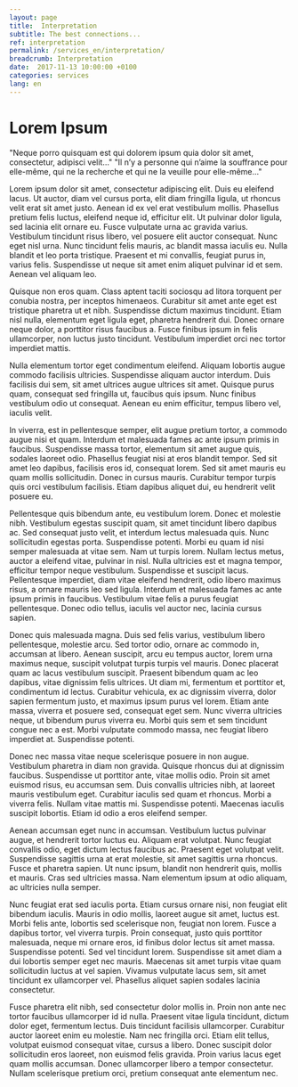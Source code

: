 ```yaml
---
layout: page
title:  Interpretation
subtitle: The best connections...
ref: interpretation
permalink: /services_en/interpretation/
breadcrumb: Interpretation
date:  2017-11-13 10:00:00 +0100
categories: services
lang: en
---
```


  <h1>Lorem Ipsum</h1>
<p>"Neque porro quisquam est qui dolorem ipsum quia dolor sit amet, consectetur, adipisci velit..."
"Il n’y a personne qui n’aime la souffrance pour elle-même, qui ne la recherche et qui ne la veuille pour elle-même…"</p>

<p>Lorem ipsum dolor sit amet, consectetur adipiscing elit. Duis eu eleifend lacus. Ut auctor, diam vel cursus porta, elit diam fringilla ligula, ut rhoncus velit erat sit amet justo. Aenean id ex vel erat vestibulum mollis. Phasellus pretium felis luctus, eleifend neque id, efficitur elit. Ut pulvinar dolor ligula, sed lacinia elit ornare eu. Fusce vulputate urna ac gravida varius. Vestibulum tincidunt risus libero, vel posuere elit auctor consequat. Nunc eget nisl urna. Nunc tincidunt felis mauris, ac blandit massa iaculis eu. Nulla blandit et leo porta tristique. Praesent et mi convallis, feugiat purus in, varius felis. Suspendisse ut neque sit amet enim aliquet pulvinar id et sem. Aenean vel aliquam leo.</p>

<p>Quisque non eros quam. Class aptent taciti sociosqu ad litora torquent per conubia nostra, per inceptos himenaeos. Curabitur sit amet ante eget est tristique pharetra ut et nibh. Suspendisse dictum maximus tincidunt. Etiam nisl nulla, elementum eget ligula eget, pharetra hendrerit dui. Donec ornare neque dolor, a porttitor risus faucibus a. Fusce finibus ipsum in felis ullamcorper, non luctus justo tincidunt. Vestibulum imperdiet orci nec tortor imperdiet mattis.</p>

<p>Nulla elementum tortor eget condimentum eleifend. Aliquam lobortis augue commodo facilisis ultricies. Suspendisse aliquam auctor interdum. Duis facilisis dui sem, sit amet ultrices augue ultrices sit amet. Quisque purus quam, consequat sed fringilla ut, faucibus quis ipsum. Nunc finibus vestibulum odio ut consequat. Aenean eu enim efficitur, tempus libero vel, iaculis velit.</p>

<p>In viverra, est in pellentesque semper, elit augue pretium tortor, a commodo augue nisi et quam. Interdum et malesuada fames ac ante ipsum primis in faucibus. Suspendisse massa tortor, elementum sit amet augue quis, sodales laoreet odio. Phasellus feugiat nisi at eros blandit tempor. Sed sit amet leo dapibus, facilisis eros id, consequat lorem. Sed sit amet mauris eu quam mollis sollicitudin. Donec in cursus mauris. Curabitur tempor turpis quis orci vestibulum facilisis. Etiam dapibus aliquet dui, eu hendrerit velit posuere eu.</p>

<p>Pellentesque quis bibendum ante, eu vestibulum lorem. Donec et molestie nibh. Vestibulum egestas suscipit quam, sit amet tincidunt libero dapibus ac. Sed consequat justo velit, et interdum lectus malesuada quis. Nunc sollicitudin egestas porta. Suspendisse potenti. Morbi eu quam id nisi semper malesuada at vitae sem. Nam ut turpis lorem. Nullam lectus metus, auctor a eleifend vitae, pulvinar in nisl. Nulla ultricies est et magna tempor, efficitur tempor neque vestibulum. Suspendisse et suscipit lacus. Pellentesque imperdiet, diam vitae eleifend hendrerit, odio libero maximus risus, a ornare mauris leo sed ligula. Interdum et malesuada fames ac ante ipsum primis in faucibus. Vestibulum vitae felis a purus feugiat pellentesque. Donec odio tellus, iaculis vel auctor nec, lacinia cursus sapien.</p>

<p>Donec quis malesuada magna. Duis sed felis varius, vestibulum libero pellentesque, molestie arcu. Sed tortor odio, ornare ac commodo in, accumsan at libero. Aenean suscipit, arcu eu tempus auctor, lorem urna maximus neque, suscipit volutpat turpis turpis vel mauris. Donec placerat quam ac lacus vestibulum suscipit. Praesent bibendum quam ac leo dapibus, vitae dignissim felis ultrices. Ut diam mi, fermentum et porttitor et, condimentum id lectus. Curabitur vehicula, ex ac dignissim viverra, dolor sapien fermentum justo, et maximus ipsum purus vel lorem. Etiam ante massa, viverra et posuere sed, consequat eget sem. Nunc viverra ultricies neque, ut bibendum purus viverra eu. Morbi quis sem et sem tincidunt congue nec a est. Morbi vulputate commodo massa, nec feugiat libero imperdiet at. Suspendisse potenti.</p>

<p>Donec nec massa vitae neque scelerisque posuere in non augue. Vestibulum pharetra in diam non gravida. Quisque rhoncus dui at dignissim faucibus. Suspendisse ut porttitor ante, vitae mollis odio. Proin sit amet euismod risus, eu accumsan sem. Duis convallis ultricies nibh, at laoreet mauris vestibulum eget. Curabitur iaculis sed quam et rhoncus. Morbi a viverra felis. Nullam vitae mattis mi. Suspendisse potenti. Maecenas iaculis suscipit lobortis. Etiam id odio a eros eleifend semper.</p>

<p>Aenean accumsan eget nunc in accumsan. Vestibulum luctus pulvinar augue, et hendrerit tortor luctus eu. Aliquam erat volutpat. Nunc feugiat convallis odio, eget dictum lectus faucibus ac. Praesent eget volutpat velit. Suspendisse sagittis urna at erat molestie, sit amet sagittis urna rhoncus. Fusce et pharetra sapien. Ut nunc ipsum, blandit non hendrerit quis, mollis et mauris. Cras sed ultricies massa. Nam elementum ipsum at odio aliquam, ac ultricies nulla semper.</p>

<p>Nunc feugiat erat sed iaculis porta. Etiam cursus ornare nisi, non feugiat elit bibendum iaculis. Mauris in odio mollis, laoreet augue sit amet, luctus est. Morbi felis ante, lobortis sed scelerisque non, feugiat non lorem. Fusce a dapibus tortor, vel viverra turpis. Proin consequat, justo quis porttitor malesuada, neque mi ornare eros, id finibus dolor lectus sit amet massa. Suspendisse potenti. Sed vel tincidunt lorem. Suspendisse sit amet diam a dui lobortis semper eget nec mauris. Maecenas sit amet turpis vitae quam sollicitudin luctus at vel sapien. Vivamus vulputate lacus sem, sit amet tincidunt ex ullamcorper vel. Phasellus aliquet sapien sodales lacinia consectetur.</p>

<p>Fusce pharetra elit nibh, sed consectetur dolor mollis in. Proin non ante nec tortor faucibus ullamcorper id id nulla. Praesent vitae ligula tincidunt, dictum dolor eget, fermentum lectus. Duis tincidunt facilisis ullamcorper. Curabitur auctor laoreet enim eu molestie. Nam nec fringilla orci. Etiam elit tellus, volutpat euismod consequat vitae, cursus a libero. Donec suscipit dolor sollicitudin eros laoreet, non euismod felis gravida. Proin varius lacus eget quam mollis accumsan. Donec ullamcorper libero a tempor consectetur. Nullam scelerisque pretium orci, pretium consequat ante elementum nec.</p>
 
 
